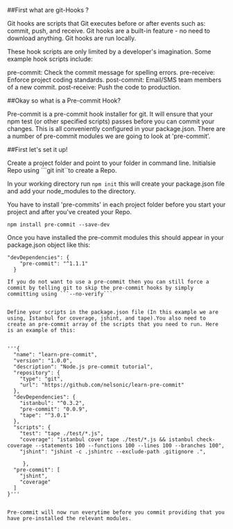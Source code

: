 ##First what are git-Hooks ? 

Git hooks are scripts that Git executes before or after events such as: commit, push, and receive. Git hooks are a built-in feature - no need to download anything. Git hooks are run locally.

These hook scripts are only limited by a developer's imagination. Some example hook scripts include:

pre-commit: Check the commit message for spelling errors.
pre-receive: Enforce project coding standards.
post-commit: Email/SMS team members of a new commit.
post-receive: Push the code to production.


##Okay so what is a  Pre-commit Hook? 

Pre-commit is a pre-commit hook installer for git. It will ensure that your npm test (or other specified scripts) passes before you can commit your changes. This is all conveniently configured in your package.json. There are a number of pre-commit modules we are going to look at 'pre-commit'.

##First let's set it up! 

Create a project folder and point to your folder in command line. Initialsie Repo using ```git init``to create a Repo.

In your working directory run ```npm init``` this will create your package.json file and add your node_modules to the directory. 

You have to install 'pre-commits' in each project folder before you start your project and after you've created your Repo.

```npm install pre-commit --save-dev```

Once you have installed the pre-commit modules this should appear in your package.json object like this: 

``` 
"devDependencies": {
    "pre-commit": "^1.1.1"
  }

If you do not want to use a pre-commit then you can still force a commit by telling git to skip the pre-commit hooks by simply committing using ```--no-verify```	


Define your scripts in the package.json file (In this example we are using, Istanbul for coverage, jshint, and tape).You also need to create an pre-commit array of the scripts that you need to run. Here is an example of this: 


'''{
  "name": "learn-pre-commit",
  "version": "1.0.0",
  "description": "Node.js pre-commit tutorial",
  "repository": {
    "type": "git",
    "url": "https://github.com/nelsonic/learn-pre-commit"
  },
  "devDependencies": {
    "istanbul": "^0.3.2",
    "pre-commit": "0.0.9",
    "tape": "^3.0.1"
  },
  "scripts": {
    "test": "tape ./test/*.js",
    "coverage": "istanbul cover tape ./test/*.js && istanbul check-coverage --statements 100 --functions 100 --lines 100 --branches 100",
    "jshint": "jshint -c .jshintrc --exclude-path .gitignore .",

     },
  "pre-commit": [
    "jshint",
    "coverage"
  ]
}'''

 
Pre-commit will now run everytime before you commit providing that you have pre-installed the relevant modules.
